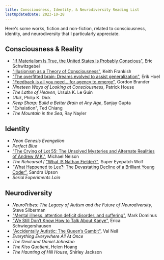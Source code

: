 ```yaml
---
title: Consciousness, Identity, & Neurodiversity Reading List
lastUpdatedDate: 2023-10-28
---
```


Here's some works, fiction and non-fiction, related to consciousness, identity, and neurodiversity that I particularly appreciate.

## Consciousness & Reality

- ["If Materialism Is True, the United States Is Probably Conscious"](http://faculty.ucr.edu/~eschwitz/SchwitzAbs/USAconscious.htm), Eric Schwitzgebel
- ["Illusionism as a Theory of Consciousness"](https://keithfrankish.github.io/articles/Frankish_Illusionism%20as%20a%20theory%20of%20consciousness_eprint.pdf), Keith Frankish
- ["The overfitted brain: Dreams evolved to assist generalization"](https://pubmed.ncbi.nlm.nih.gov/34036289/), Erik Hoel
- ["Feedback is all you need... for agency to emerge"](https://subconscious.substack.com/p/feedback-is-all-you-need), Gordon Brander
- *Nineteen Ways of Looking at Consciousness*, Patrick House
- *The Lathe of Heaven*, Ursula K. Le Guin
- *Ubik*, Philip K. Dick
- *Keep Sharp: Build a Better Brain at Any Age*, Sanjay Gupta
- "Exhalation", Ted Chiang
- *The Mountain in the Sea*, Ray Nayler

## Identity

- *Neon Genesis Evangelion*
- *Perfect Blue*
- ["The Crying of Lot 55: The Unsolved Mysteries and Alternate Realities of Andrew W.K."](https://www.stereogum.com/2015589/andrew-wk-steev-mike/columns/sounding-board/), Michael Nelson
- *The Rehearsal* / ["What IS Nathan Fielder?"](https://www.youtube.com/watch?v=iavoSO6lOLQ), Super Eyepatch Wolf
- ["What Happened to Lee?: The Devastating Decline of a Brilliant Young Coder"](https://www.wired.com/story/lee-holloway-devastating-decline-brilliant-young-coder/), Sandra Upson
- *Serial Experiments Lain*

## Neurodiversity

- *NeuroTribes: The Legacy of Autism and the Future of Neurodiversity*, Steve Silberman
- ["Mental illness, attention deficit disorder, and suffering"](https://blog.plover.com/brain/add.html), Mark Dominus
- ["We Still Don’t Know How to Talk About Kanye"](https://www.thecut.com/2022/02/kanye-west-bipolar-disorder.html), Erica Schwiegershausen
- ["Accidentally Autistic: The Queen’s Gambit"](https://valneil.com/2020/10/30/accidentally-autistic-the-queens-gambit/), Val Neil
- *Everything Everywhere All At Once*
- *The Devil and Daniel Johnston*
- *The Kiss Quotient*, Helen Hoang
- *The Haunting of Hill House*, Shirley Jackson